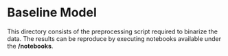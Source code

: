 # Baseline Model

This directory consists of the preprocessing script required to binarize the data. 
The results can be reproduce by executing notebooks available under the **/notebooks**.

